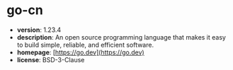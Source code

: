 # go-cn

- **version**: 1.23.4
- **description**: An open source programming language that makes it easy to build simple, reliable, and efficient software.
- **homepage**: [https://go.dev](https://go.dev)
- **license**: BSD-3-Clause

